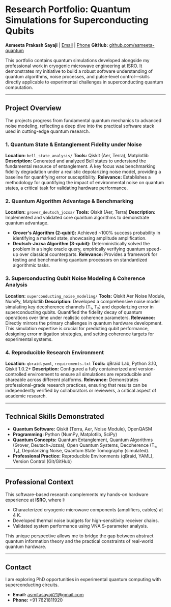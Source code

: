 # Research Portfolio: Quantum Simulations for Superconducting Qubits

**Asmeeta Prakash Sayaji** | [Email](mailto:asmitasayaji21@gmail.com) | [Phone](+91-7621811920)
**GitHub:** [github.com/asmeeta-quantum](https://github.com/asmeeta-quantum) 

This portfolio contains quantum simulations developed alongside my professional work in cryogenic microwave engineering at ISRO. It demonstrates my initiative to build a robust software understanding of quantum algorithms, noise processes, and pulse-level control—skills directly applicable to experimental challenges in superconducting quantum computation.

---

## Project Overview

The projects progress from fundamental quantum mechanics to advanced noise modeling, reflecting a deep dive into the practical software stack used in cutting-edge quantum research.

### 1. **Quantum State & Entanglement Fidelity under Noise**
**Location:** `bell_state_analysis/`
**Tools:** Qiskit (Aer, Terra), Matplotlib
**Description:** Generated and analyzed Bell states to understand the fundamental resource of entanglement. A key focus was benchmarking fidelity degradation under a realistic depolarizing noise model, providing a baseline for quantifying error susceptibility.
**Relevance:** Establishes a methodology for quantifying the impact of environmental noise on quantum states, a critical task for validating hardware performance.

### 2. **Quantum Algorithm Advantage & Benchmarking**
**Location:** `grover_deutsch_jozsa/`
**Tools:** Qiskit (Aer, Terra)
**Description:** Implemented and validated core quantum algorithms to demonstrate quantum advantage.
- **Grover's Algorithm (2-qubit):** Achieved ~100% success probability in identifying a marked state, showcasing amplitude amplification.
- **Deutsch-Jozsa Algorithm (3-qubit):** Deterministically solved the problem in a single oracle query, empirically verifying quantum speed-up over classical counterparts.
**Relevance:** Provides a framework for testing and benchmarking quantum processors on standardized algorithmic tasks.

### 3. **Superconducting Qubit Noise Modeling & Coherence Analysis**
**Location:** `superconducting_noise_modeling/`
**Tools:** Qiskit Aer Noise Module, NumPy, Matplotlib
**Description:** Developed a comprehensive noise model simulating key decoherence channels (T₁, T₂) and depolarizing error in superconducting qubits. Quantified the fidelity decay of quantum operations over time under realistic coherence parameters.
**Relevance:** Directly mirrors the primary challenges in quantum hardware development. This simulation expertise is crucial for predicting qubit performance, designing error mitigation strategies, and setting coherence targets for experimental systems.

### 4. **Reproducible Research Environment**
**Location:** `qbraid.yaml`, `requirements.txt`
**Tools:** qBraid Lab, Python 3.10, Qiskit 1.0.2+
**Description:** Configured a fully containerized and version-controlled environment to ensure all simulations are reproducible and shareable across different platforms.
**Relevance:** Demonstrates professional-grade research practices, ensuring that results can be independently verified by collaborators or reviewers, a critical aspect of academic research.

---

## Technical Skills Demonstrated

*   **Quantum Software:** Qiskit (Terra, Aer, Noise Module), OpenQASM
*   **Programming:** Python (NumPy, Matplotlib, SciPy)
*   **Quantum Concepts:** Quantum Entanglement, Quantum Algorithms (Grover, Deutsch-Jozsa), Open Quantum Systems, Decoherence (T₁, T₂), Depolarizing Noise, Quantum State Tomography (simulated).
*   **Professional Practice:** Reproducible Environments (qBraid, YAML), Version Control (Git/GitHub)

---

## Professional Context

This software-based research complements my hands-on hardware experience at **ISRO**, where I:
- Characterized cryogenic microwave components (amplifiers, cables) at 4 K.
- Developed thermal noise budgets for high-sensitivity receiver chains.
- Validated system performance using VNA S-parameter analysis.

This unique perspective allows me to bridge the gap between abstract quantum information theory and the practical constraints of real-world quantum hardware.

---

## Contact

I am exploring PhD opportunities in experimental quantum computing with superconducting circuits.
- **Email:** [asmitasayaji21@gmail.com](mailto:asmitasayaji21@gmail.com)
- **Phone:** +91 7621811920
